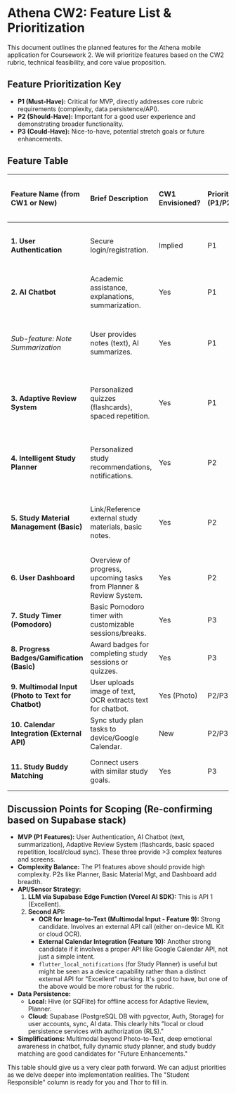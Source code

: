 # Athena CW2: Feature List & Prioritization

This document outlines the planned features for the Athena mobile application for Coursework 2. We will prioritize features based on the CW2 rubric, technical feasibility, and core value proposition.

## Feature Prioritization Key

- **P1 (Must-Have):** Critical for MVP, directly addresses core rubric requirements (complexity, data persistence/API).
- **P2 (Should-Have):** Important for a good user experience and demonstrating broader functionality.
- **P3 (Could-Have):** Nice-to-have, potential stretch goals or future enhancements.

## Feature Table

| Feature Name (from CW1 or New)                      | Brief Description                                                  | CW1 Envisioned? | Priority (P1/P2/P3) | Est. Complexity (Low/Med/High) | Rubric: App Complexity (>3 features, UI elements)  | Rubric: Data Persistence/API (>1 API/Sensor, Local/Cloud DB + Auth)                         | Key Technologies/APIs                                                                       | Student Responsible | Notes/Simplifications for CW2                                                                                               |
| :-------------------------------------------------- | :----------------------------------------------------------------- | :-------------- | :------------------ | :----------------------------- | :------------------------------------------------- | :------------------------------------------------------------------------------------------ | :------------------------------------------------------------------------------------------ | :------------------ | :-------------------------------------------------------------------------------------------------------------------------- |
| **1. User Authentication**                          | Secure login/registration.                                         | Implied         | P1                  | Medium                         | Standard UI flow.                                  | Supabase Auth. **Essential for cloud persistence & RLS.**                                   | Supabase Auth (Flutter Client)                                                              |                     | Email/Pass, OAuth (e.g. Google)                                                                                             |
| **2. AI Chatbot**                                   | Academic assistance, explanations, summarization.                  | Yes             | P1                  | High                           | Core complex feature, rich UI.                     | Supabase Edge Function (API call from Flutter), pgvector. API 1.                            | Supabase Edge Function (TypeScript, Vercel AI SDK), Supabase Client (Dart), flutter_chat_ui |                     | Initial: Text-only input. Streaming responses. Voice/photo as P3/Future. Emotionally-aware as P3/Future.                    |
| _Sub-feature: Note Summarization_                   | User provides notes (text), AI summarizes.                         | Yes             | P1                  | Med-High                       | Part of Chatbot complexity, UI for input.          | Uses AI Chatbot's LLM via Edge Function. Could store notes in Supabase DB.                  | Vercel AI SDK, Supabase DB                                                                  |                     | Integrate with Chatbot or separate interface.                                                                               |
| **3. Adaptive Review System**                       | Personalized quizzes (flashcards), spaced repetition.              | Yes             | P1                  | High                           | High potential for UI elements & logic complexity. | Local DB (Hive/SQFlite) for offline access. Supabase DB for sync & progress.                | Dart logic, Local DB (Hive), Supabase DB                                                    |                     | Focus on flashcards. Implement SM-2 or similar spaced repetition. Quiz generation from user material (P2/P3) or predefined. |
| **4. Intelligent Study Planner**                    | Personalized study recommendations, notifications.                 | Yes             | P2                  | Medium                         | UI for scheduling, task management.                | Local DB (Hive) for schedule, Supabase DB for sync. Notifications API.                      | Dart logic, Local DB (Hive), Supabase DB, flutter_local_notifications                       |                     | Manual schedule input (P1). Dynamic adaptation/recommendations (P2/P3).                                                     |
| **5. Study Material Management (Basic)**            | Link/Reference external study materials, basic notes.              | Yes             | P2                  | Medium                         | UI for managing links/notes.                       | Supabase DB for storing links/text notes. Supabase Storage for optional basic file uploads. | Supabase DB, Supabase Storage (optional), File picker (optional)                            |                     | CW2 Scope: Focus on linking/simple text notes first. Full file management with OCR/indexing as P3/Future.                   |
| **6. User Dashboard**                               | Overview of progress, upcoming tasks from Planner & Review System. | Yes             | P2                  | Medium                         | Consolidates info from other P1/P2 features.       | Reads from Local DB / Supabase DB.                                                          | Dart UI, Supabase Client                                                                    |                     | Dependent on other features.                                                                                                |
| **7. Study Timer (Pomodoro)**                       | Basic Pomodoro timer with customizable sessions/breaks.            | Yes             | P3                  | Low                            | Simple UI feature.                                 | Local state management (or Hive for persistence).                                           | Dart logic, State Mgt (Provider/BLoC)                                                       |                     |                                                                                                                             |
| **8. Progress Badges/Gamification (Basic)**         | Award badges for completing study sessions or quizzes.             | Yes             | P3                  | Low-Medium                     | UI elements for badges.                            | Supabase DB for tracking achievements.                                                      | Dart logic, Supabase DB                                                                     |                     | Basic implementation for CW2.                                                                                               |
| **9. Multimodal Input (Photo to Text for Chatbot)** | User uploads image of text, OCR extracts text for chatbot.         | Yes (Photo)     | P2/P3               | High                           | Adds significant complexity to Chatbot.            | OCR API (e.g., Google ML Kit On-Device or Cloud). API 2.                                    | OCR API (e.g., google_mlkit_text_recognition), Supabase Edge Function                       |                     | If pursued, this is a strong candidate for the second API.                                                                  |
| **10. Calendar Integration (External API)**         | Sync study plan tasks to device/Google Calendar.                   | New             | P2/P3               | Medium                         |                                                    | Device Calendar Plugin / Google Calendar API. API 2.                                        | `add_2_calendar` or Google Calendar API                                                     |                     | If pursued, a strong candidate for the second API. Check permissions.                                                       |
| **11. Study Buddy Matching**                        | Connect users with similar study goals.                            | Yes             | P3                  | High                           | Complex matching logic, profiles.                  | Supabase DB for profiles and matching logic.                                                | Supabase DB, Dart Logic                                                                     |                     | Likely Future Enhancement for CW2.                                                                                          |

## Discussion Points for Scoping (Re-confirming based on Supabase stack)

- **MVP (P1 Features):** User Authentication, AI Chatbot (text, summarization), Adaptive Review System (flashcards, basic spaced repetition, local/cloud sync). These three provide >3 complex features and screens.
- **Complexity Balance:** The P1 features above should provide high complexity. P2s like Planner, Basic Material Mgt, and Dashboard add breadth.
- **API/Sensor Strategy:**
  1. **LLM via Supabase Edge Function (Vercel AI SDK):** This is API 1 (Excellent).
  2. **Second API:**
     - **OCR for Image-to-Text (Multimodal Input - Feature 9):** Strong candidate. Involves an external API call (either on-device ML Kit or cloud OCR).
     - **External Calendar Integration (Feature 10):** Another strong candidate if it involves a proper API like Google Calendar API, not just a simple intent.
     - `flutter_local_notifications` (for Study Planner) is useful but might be seen as a device capability rather than a distinct external API for "Excellent" marking. It's good to have, but one of the above would be more robust for the rubric.
- **Data Persistence:**
  - **Local:** Hive (or SQFlite) for offline access for Adaptive Review, Planner.
  - **Cloud:** Supabase (PostgreSQL DB with pgvector, Auth, Storage) for user accounts, sync, AI data. This clearly hits "local or cloud persistence services with authorization (RLS)."
- **Simplifications:** Multimodal beyond Photo-to-Text, deep emotional awareness in chatbot, fully dynamic study planner, and study buddy matching are good candidates for "Future Enhancements."

This table should give us a very clear path forward. We can adjust priorities as we delve deeper into implementation realities.
The "Student Responsible" column is ready for you and Thor to fill in.
